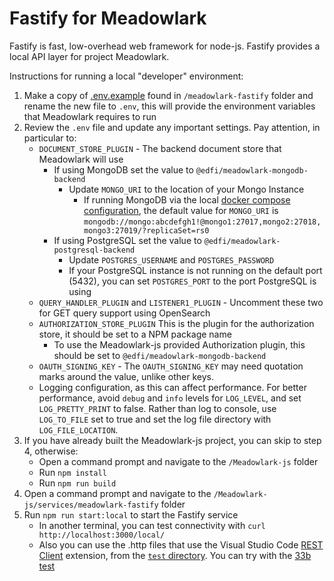 # Fastify for Meadowlark

Fastify is fast, low-overhead web framework for node-js. Fastify provides a local API layer for project Meadowlark.

Instructions for running a local "developer" environment:

1. Make a copy of [.env.example](.env.example) found in
    `/meadowlark-fastify` folder and rename the new file to `.env`, this will provide the environment
     variables that Meadowlark requires to run
1. Review the `.env` file and update any important settings. Pay attention, in particular to:
   * `DOCUMENT_STORE_PLUGIN` - The backend document store that Meadowlark will use
     * If using MongoDB set the value to `@edfi/meadowlark-mongodb-backend`
       * Update `MONGO_URI` to the location of your Mongo Instance
         * If running MongoDB via the local [docker compose configuration](../../docker-compose.yml),
           the default value for `MONGO_URI` is 
           `mongodb://mongo:abcdefgh1!@mongo1:27017,mongo2:27018,mongo3:27019/?replicaSet=rs0`
     * If using PostgreSQL set the value to `@edfi/meadowlark-postgresql-backend`
       * Update `POSTGRES_USERNAME` and `POSTGRES_PASSWORD`
       * If your PostgreSQL instance is not running on the default port (5432), you can set `POSTGRES_PORT` to
         the port PostgreSQL is using
   * `QUERY_HANDLER_PLUGIN` and `LISTENER1_PLUGIN` - Uncomment these two for GET query support using OpenSearch
   * `AUTHORIZATION_STORE_PLUGIN` This is the plugin for the authorization store, it should be set to a NPM package name
     * To use the Meadowlark-js provided Authorization plugin, this should be set to `@edfi/meadowlark-mongodb-backend`
   * `OAUTH_SIGNING_KEY` - The `OAUTH_SIGNING_KEY` may need quotation marks around the value, unlike other keys.
   * Logging configuration, as this can affect performance. For better performance, avoid `debug` and `info` levels for `LOG_LEVEL`, and set `LOG_PRETTY_PRINT` to false. Rather than log to console, use `LOG_TO_FILE` set to true and set the log file directory with `LOG_FILE_LOCATION`.
1. If you have already built the Meadowlark-js project, you can skip to step 4, otherwise:
   * Open a command prompt and navigate to the `/Meadowlark-js` folder
   * Run `npm install`
   * Run `npm run build`
1. Open a command prompt and navigate to the `/Meadowlark-js/services/meadowlark-fastify` folder
1. Run `npm run start:local` to start the Fastify service
   * In another terminal, you can test connectivity with `curl http://localhost:3000/local/`
   * Also you can use the .http files that use the Visual Studio Code [REST Client](https://marketplace.visualstudio.com/items?itemName=humao.rest-client) extension, from the [`test` directory](../../tests/http/). You can try with the [33b test](../../tests/http/local.33b.http)
